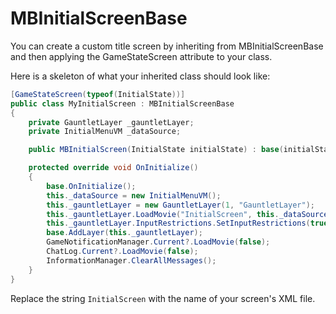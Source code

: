 # MBInitialScreenBase

You can create a custom title screen by inheriting from MBInitialScreenBase and then applying the GameStateScreen attribute to your class.

Here is a skeleton of what your inherited class should look like:

```csharp
[GameStateScreen(typeof(InitialState))]
public class MyInitialScreen : MBInitialScreenBase
{
    private GauntletLayer _gauntletLayer;
    private InitialMenuVM _dataSource;

    public MBInitialScreen(InitialState initialState) : base(initialState) { }

    protected override void OnInitialize()
    {
        base.OnInitialize();
        this._dataSource = new InitialMenuVM();
        this._gauntletLayer = new GauntletLayer(1, "GauntletLayer");
        this._gauntletLayer.LoadMovie("InitialScreen", this._dataSource);
        this._gauntletLayer.InputRestrictions.SetInputRestrictions(true, InputUsageMask.Mouse);
        base.AddLayer(this._gauntletLayer);
        GameNotificationManager.Current?.LoadMovie(false);
        ChatLog.Current?.LoadMovie(false);
        InformationManager.ClearAllMessages();
    }
}
```

Replace the string `InitialScreen` with the name of your screen's XML file.
